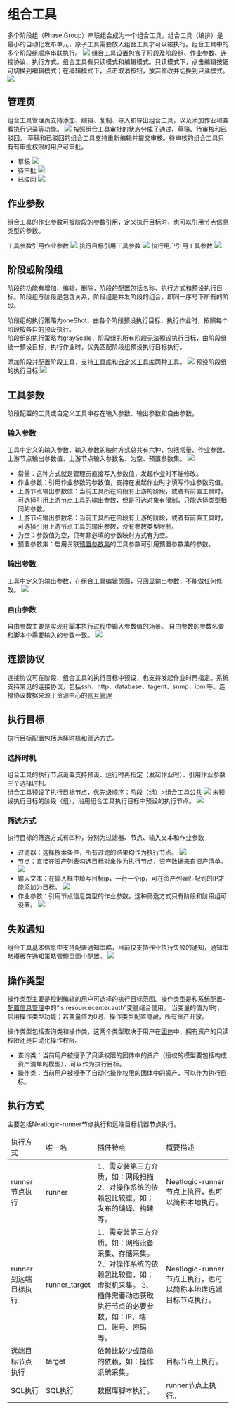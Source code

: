 # 组合工具
多个阶段组（Phase Group）串联组合成为一个组合工具，组合工具（编排）是最小的自动化发布单元，原子工具需要放入组合工具才可以被执行。组合工具中的多个阶段组顺序串联执行。
![](images/组合工具.png)
组合工具设置包含了阶段及阶段组、作业参数、连接协议、执行方式。组合工具有只读模式和编辑模式。只读模式下，点击编辑按钮可切换到编辑模式；在编辑模式下，点击取消按钮，放弃修改并切换到只读模式。
![](images/组合工具_编辑.gif)

## 管理页
组合工具管理页支持添加、编辑、复制、导入和导出组合工具，以及添加作业和查看执行记录等功能。
![](images/组合工具_管理页.png)
按照组合工具审批的状态分成了通过、草稿、待审核和已驳回。
草稿和已驳回的组合工具支持重新编辑并提交审核。待审核的组合工具只有有审批权限的用户可审批。
- 草稿
  ![](images/组合工具_草稿.png)
- 待审批
  ![](images/组合工具_待审批.png)
- 已驳回
  ![](images/组合工具_已驳回.png)

## 作业参数 
组合工具的作业参数可被阶段的参数引用，定义执行目标时，也可以引用节点信息类型的参数。

工具参数引用作业参数
![](images/组合工具_工具参数引用作业参数.gif)
执行目标引用工具参数
![](images/组合工具_节点引用作业参数.gif)
执行用户引用工具参数
![](images/组合工具_执行用户引用工具参数.gif)

## 阶段或阶段组
阶段的功能有增加、编辑、删除，阶段的配置包括名称、执行方式和预设执行目标。阶段组与阶段是包含关系，阶段组是并发阶段的组合，即同一序号下所有的阶段。

阶段组的执行策略为oneShot，由各个阶段预设执行目标，执行作业时，按照每个阶段按各自的预设执行。<br>
阶段组的执行策略为grayScale，阶段组的所有阶段无法预设执行目标，由阶段组统一预设目标，执行作业时，优先匹配阶段组预设执行目标执行。

添加阶段并配置阶段工具，支持[工具库](../工具库/工具库.md)和[自定义工具库](../自定义工具库/自定义工具库.md)两种工具。
![](images/组合工具_阶段.gif)
预设阶段组的执行目标
![](images/组合工具_阶段组.gif)

## 工具参数
阶段配置的工具或自定义工具中存在输入参数、输出参数和自由参数。

### 输入参数
工具中定义的输入参数，输入参数的映射方式总共有六种，包括常量、作业参数、上游节点输出参数值、上游节点输入参数名、为空、预置参数集。
![](images/组合工具_输入参数.png)
- 常量：这种方式就是管理员直接写入参数值，发起作业时不能修改。
- 作业参数：引用作业参数的参数值，支持在发起作业时才填写作业参数的值。
- 上游节点输出参数值：当前工具所在阶段有上游的阶段，或者有前置工具时，可选择引用上游节点工具的输出参数，但是可选对象有限制，只能选择类型相同的参数。
- 上游节点输出参数名：当前工具所在阶段有上游的阶段，或者有前置工具时，可选择引用上游节点工具的输出参数，没有参数类型限制。
- 为空：参数值为空，只有非必填的参数映射方式有为空。
- 预置参数集：启用关联[预置参数集](../配置/自动化配置.md#预置参数集)的工具参数可引用预置参数集的参数。

### 输出参数
工具中定义的输出参数，在组合工具编辑页面，只回显输出参数，不能做任何修改。
![](images/组合工具_输出参数.png)

### 自由参数
自由参数主要是实现在脚本执行过程中输入参数值的场景。
自由参数的参数名要和脚本中需要输入的参数一致。
![](images/组合工具_自由参数.png)

## 连接协议
连接协议可在阶段、组合工具的执行目标中预设，也支持发起作业时再指定。系统支持常见的连接协议，包括ssh、http、database、tagent、snmp、ipmi等。连接协议数据来源于资源中心的[账号管理](../../3.配置管理/资源中心/账号管理.md)

## 执行目标
执行目标配置包括选择时机和筛选方式。
### 选择时机
组合工具的执行节点设置支持预设、运行时再指定（发起作业时）、引用作业参数三个选择时机。
<br>
组合工具预设了执行目标节点，优先级顺序：阶段（组）>组合工具公共
![](images/组合工具-阶段执行节点.png)
未预设执行目标的阶段（组），沿用组合工具执行目标中预设的执行节点。
![](images/组合工具_执行目标.gif)

### 筛选方式

执行目标的筛选方式有四种，分别为过滤器、节点、输入文本和作业参数

- 过滤器：选择搜索条件，所有过滤的结果均作为执行节点。
  ![](images/组合工具_执行目标_过滤器.png)
- 节点：直接在资产列表勾选目标对象作为执行节点，资产数据来自[资产清单](../../3.配置管理/资源中心/资产清单.md)。
  ![](images/组合工具_执行目标_节点.png)
- 输入文本：在输入框中填写目标ip，一行一个ip，可在资产列表匹配到的IP才能添加为目标。
  ![](images/组合工具_执行目标_输入文本.png)
- 作业参数：引用节点信息类型的作业参数，这种筛选方式只有阶段和阶段组可设置。
  ![](images/组合工具_执行目标_作业参数.png)

## 失败通知
组合工具基本信息中支持配置通知策略，目前仅支持作业执行失败的通知，通知策略模板在[通知策略管理](../../100.系统配置/通知策略管理.md)页面中配置。
![](images/通知策略.png)

## 操作类型
操作类型主要是控制编辑的用户可选择的执行目标范围。操作类型是和系统配置-[配置信息管理](../../100.系统配置/基础服务.md)中的“is.resourcecenter.auth”变量结合使用。
当变量的值为1时，启用操作类型功能；若变量值为0时，操作类型配置隐藏，所有资产开放。

操作类型包括查询类和操作类，这两个类型取决于用户在[团体](../../3.配置管理/系统管理/团体管理.md)中，拥有资产的只读权限还是自动化操作权限。
- 查询类：当前用户被授予了只读权限的团体中的资产（授权的模型要包括构成资产清单的模型），可以作为执行目标。
- 操作类：当前用户被授予了自动化操作权限的团体中的资产，可以作为执行目标。

## 执行方式
主要包括Neatlogic-runner节点执行和远端目标机器节点执行。
<table style="width:100%">
<thead>
    <tr>
        <td>执行方式</td>
        <td>唯一名</td>
        <td>插件特点</td>
        <td>概要描述</td>
    </tr>
</thead>
<tbody>
    <tr>
        <td>runner节点执行</td>
        <td>runner</td>
        <td>1、需安装第三方介质，如：网段扫描<br>
            2、对操作系统的依赖包比较重，如；发布的编译、构建等。
        </td>
        <td>Neatlogic-runner节点上执行，也可以简称本地执行。</td>
    </tr>
    <tr>
        <td>runner到远端目标执行</td>
        <td>runner_target</td>
        <td>1、需安装第三方介质，如：网络设备采集、存储采集。<br>
            2、对操作系统的依赖包比较重，如；虚拟机采集。
            3、插件需要动态获取执行节点的必要参数，如：IP、端口、账号、密码等。
        </td>
        <td>Neatlogic-runner节点上执行，也可以简称本地连远端目标节点执行。</td>
    </tr>
    <tr>
        <td>远端目标节点执行</td>
        <td>target</td>
        <td>依赖比较少或简单的依赖，如：操作系统采集。</td>
        <td>目标节点上执行。</td>
    </tr>
    <tr>
        <td>SQL执行</td>
        <td>SQL执行</td>
        <td>数据库脚本执行。</td>
        <td>runner节点上执行。</td>
    </tr>
</tbody>
</table>